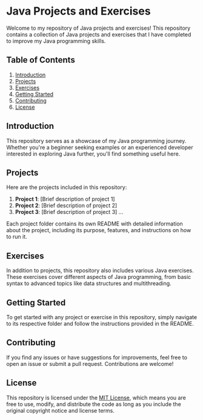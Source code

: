 # Java Projects and Exercises

Welcome to my repository of Java projects and exercises! This repository contains a collection of Java projects and exercises that I have completed to improve my Java programming skills.

## Table of Contents

1. [Introduction](#introduction)
2. [Projects](#projects)
3. [Exercises](#exercises)
4. [Getting Started](#getting-started)
5. [Contributing](#contributing)
6. [License](#license)

## Introduction

This repository serves as a showcase of my Java programming journey. Whether you're a beginner seeking examples or an experienced developer interested in exploring Java further, you'll find something useful here.

## Projects

Here are the projects included in this repository:

1. **Project 1**: [Brief description of project 1]
2. **Project 2**: [Brief description of project 2]
3. **Project 3**: [Brief description of project 3]
   ...

Each project folder contains its own README with detailed information about the project, including its purpose, features, and instructions on how to run it.

## Exercises

In addition to projects, this repository also includes various Java exercises. These exercises cover different aspects of Java programming, from basic syntax to advanced topics like data structures and multithreading.

## Getting Started

To get started with any project or exercise in this repository, simply navigate to its respective folder and follow the instructions provided in the README.

## Contributing

If you find any issues or have suggestions for improvements, feel free to open an issue or submit a pull request. Contributions are welcome!

## License

This repository is licensed under the [MIT License](LICENSE), which means you are free to use, modify, and distribute the code as long as you include the original copyright notice and license terms.
